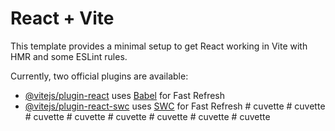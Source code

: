 # React + Vite

This template provides a minimal setup to get React working in Vite with HMR and some ESLint rules.

Currently, two official plugins are available:

- [@vitejs/plugin-react](https://github.com/vitejs/vite-plugin-react/blob/main/packages/plugin-react/README.md) uses [Babel](https://babeljs.io/) for Fast Refresh
- [@vitejs/plugin-react-swc](https://github.com/vitejs/vite-plugin-react-swc) uses [SWC](https://swc.rs/) for Fast Refresh
#   c u v e t t e  
 #   c u v e t t e  
 #   c u v e t t e  
 #   c u v e t t e  
 #   c u v e t t e  
 #   c u v e t t e  
 #   c u v e t t e  
 #   c u v e t t e  
 